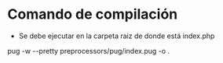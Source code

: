 # Comando de compilación
- Se debe ejecutar en la carpeta raiz de donde está index.php

pug -w --pretty preprocessors/pug/index.pug -o .
